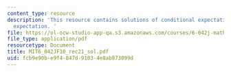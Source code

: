 ```yaml
---
content_type: resource
description: 'This resource contains solutions of conditional expectation and total
  expectation. '
file: https://ol-ocw-studio-app-qa.s3.amazonaws.com/courses/6-042j-mathematics-for-computer-science-fall-2010/fcb9e90be9f4847d91034e8ab873099d_MIT6_042JF10_rec21_sol.pdf
file_type: application/pdf
resourcetype: Document
title: MIT6_042JF10_rec21_sol.pdf
uid: fcb9e90b-e9f4-847d-9103-4e8ab873099d
---
```


